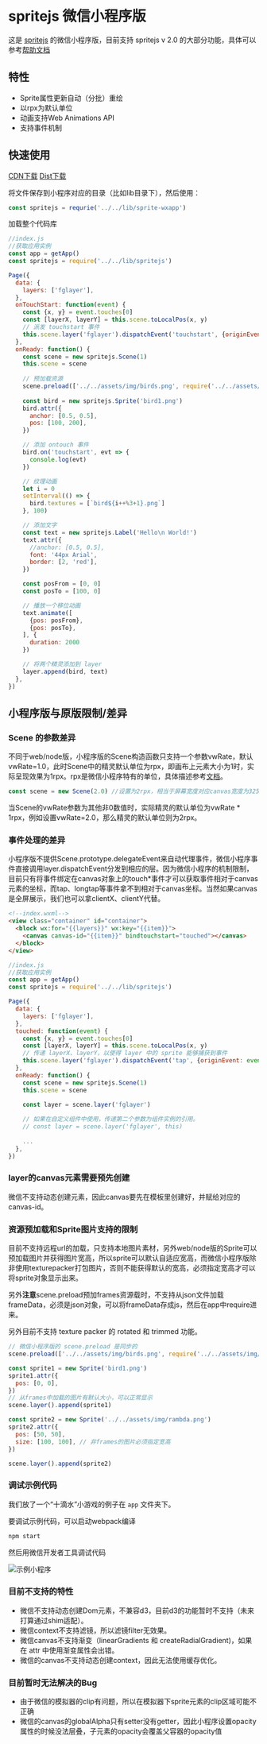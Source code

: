 # spritejs 微信小程序版

这是 [spritejs](https://github.com/spritejs/spritejs) 的微信小程序版，目前支持 spritejs v 2.0 的大部分功能，具体可以参考[帮助文档](https://github.com/spritejs/spritejs/tree/master/docs#%E6%95%B4%E4%BD%93%E7%BB%93%E6%9E%84)

## 特性

- Sprite属性更新自动（分批）重绘
- 以rpx为默认单位
- 动画支持Web Animations API
- 支持事件机制

## 快速使用

[CDN下载](http://unpkg.com/sprite-wxapp/dist/sprite-wxapp.min.js)
[Dist下载](https://raw.githubusercontent.com/spritejs/sprite-wxapp/master/dist/sprite-wxapp.js)

将文件保存到小程序对应的目录（比如lib目录下），然后使用：

```js
const spritejs = requrie('../../lib/sprite-wxapp')
```

加载整个代码库

```js
//index.js
//获取应用实例
const app = getApp()
const spritejs = require('../../lib/spritejs')

Page({
  data: {
    layers: ['fglayer'],
  },
  onTouchStart: function(event) {
    const {x, y} = event.touches[0]
    const [layerX, layerY] = this.scene.toLocalPos(x, y)
    // 派发 touchstart 事件
    this.scene.layer('fglayer').dispatchEvent('touchstart', {originEvent: event, layerX, layerY})
  },
  onReady: function() { 
    const scene = new spritejs.Scene(1)
    this.scene = scene
    
    // 预加载资源
    scene.preload(['../../assets/img/birds.png', require('../../assets/img/birds.json.js')])
    
    const bird = new spritejs.Sprite('bird1.png')
    bird.attr({
      anchor: [0.5, 0.5],
      pos: [100, 200],
    })

    // 添加 ontouch 事件
    bird.on('touchstart', evt => {
      console.log(evt)
    })

    // 纹理动画
    let i = 0
    setInterval(() => {
      bird.textures = [`bird${i++%3+1}.png`]
    }, 100)

    // 添加文字
    const text = new spritejs.Label('Hello\n World!')
    text.attr({
      //anchor: [0.5, 0.5],
      font: '44px Arial',
      border: [2, 'red'],
    })

    const posFrom = [0, 0]
    const posTo = [100, 0]

    // 播放一个移位动画
    text.animate([
      {pos: posFrom},
      {pos: posTo},
    ], {
      duration: 2000
    })

    // 将两个精灵添加到 layer
    layer.append(bird, text)
  },
})
```

## 小程序版与原版限制/差异

### Scene 的参数差异

不同于web/node版，小程序版的Scene构造函数只支持一个参数vwRate，默认vwRate=1.0，此时Scene中的精灵默认单位为rpx，即画布上元素大小为1时，实际呈现效果为1rpx。rpx是微信小程序特有的单位，具体描述参考[文档](https://mp.weixin.qq.com/debug/wxadoc/dev/framework/view/wxss.html)。

```js
const scene = new Scene(2.0) //设置为2rpx，相当于屏幕宽度对应canvas宽度为325
```

当Scene的vwRate参数为其他非0数值时，实际精灵的默认单位为vwRate * 1rpx，例如设置vwRate=2.0，那么精灵的默认单位则为2rpx。

### 事件处理的差异

小程序版不提供Scene.prototype.delegateEvent来自动代理事件，微信小程序事件直接调用layer.dispatchEvent分发到相应的层。因为微信小程序的机制限制，目前只有将事件绑定在canvas对象上的touch\*事件才可以获取事件相对于canvas元素的坐标，而tap、longtap等事件拿不到相对于canvas坐标。当然如果canvas是全屏展示，我们也可以拿clientX、clientY代替。

```html
<!--index.wxml-->
<view class="container" id="container">
  <block wx:for="{{layers}}" wx:key="{{item}}">
    <canvas canvas-id="{{item}}" bindtouchstart="touched"></canvas>
  </block>
</view>
```

```js
//index.js
//获取应用实例
const app = getApp()
const spritejs = require('../../lib/spritejs')

Page({
  data: {
    layers: ['fglayer'],
  },
  touched: function(event) {
    const {x, y} = event.touches[0]
    const [layerX, layerY] = this.scene.toLocalPos(x, y)
    // 传递 layerX、layerY，以使得 layer 中的 sprite 能够捕获到事件
    this.scene.layer('fglayer').dispatchEvent('tap', {originEvent: event, layerX, layerY})
  },
  onReady: function() { 
    const scene = new spritejs.Scene(1)
    this.scene = scene

    const layer = scene.layer('fglayer')
    
    // 如果在自定义组件中使用，传递第二个参数为组件实例的引用。
    // const layer = scene.layer('fglayer', this)
    
    ...
  },
})
```

### layer的canvas元素需要预先创建

微信不支持动态创建元素，因此canvas要先在模板里创建好，并赋给对应的canvas-id。

### 资源预加载和Sprite图片支持的限制

目前不支持远程url的加载，只支持本地图片素材，另外web/node版的Sprite可以预加载图片并获得图片宽高，所以sprite可以默认自适应宽高，而微信小程序版除非使用texturepacker打包图片，否则不能获得默认的宽高，必须指定宽高才可以将sprite对象显示出来。

另外**注意**scene.preload预加frames资源载时，不支持从json文件加载frameData，必须是json对象，可以将frameData存成js，然后在app中require进来。

另外目前不支持 texture packer 的 rotated 和 trimmed 功能。

```js
// 微信小程序版的 scene.preload 是同步的
scene.preload(['../../assets/img/birds.png', require('../../assets/img/birds.json.js')])

const sprite1 = new Sprite('bird1.png') 
sprite1.attr({
  pos: [0, 0],
})
// 从frames中加载的图片有默认大小，可以正常显示
scene.layer().append(sprite1)

const sprite2 = new Sprite('../../assets/img/rambda.png')
sprite2.attr({
  pos: [50, 50],
  size: [100, 100], // 非frames的图片必须指定宽高
})

scene.layer().append(sprite2)
```

### 调试示例代码

我们放了一个“十滴水”小游戏的例子在 `app` 文件夹下。

要调试示例代码，可以启动webpack编译

```bash
npm start
```

然后用微信开发者工具调试代码

![示例小程序](https://p1.ssl.qhimg.com/t01c8802b28edfcb127.gif)

### 目前不支持的特性

* 微信不支持动态创建Dom元素，不兼容d3，目前d3的功能暂时不支持（未来打算通过shim适配）。
* 微信context不支持滤镜，所以滤镜filter无效果。
* 微信canvas不支持渐变（linearGradients 和 createRadialGradient)，如果在 attr 中使用渐变属性会出错。
* 微信的canvas不支持动态创建context，因此无法使用缓存优化。

### 目前暂时无法解决的Bug

* 由于微信的模拟器的clip有问题，所以在模拟器下sprite元素的clip区域可能不正确
* 微信的canvas的globalAlpha只有setter没有getter，因此小程序设置opacity属性的时候没法层叠，子元素的opacity会覆盖父容器的opacity值
